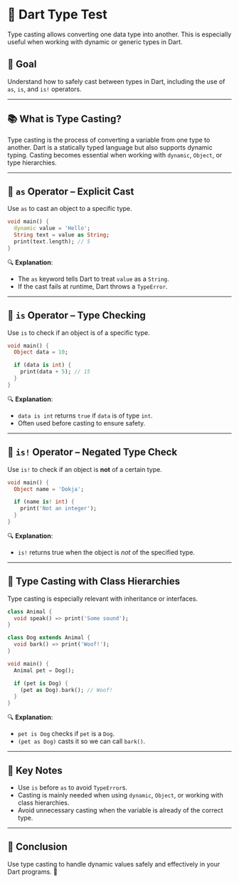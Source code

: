 # 🐋 Dart Type Test

Type casting allows converting one data type into another. This is especially useful when working with dynamic or generic types in Dart.

## 📌 Goal

Understand how to safely cast between types in Dart, including the use of `as`, `is`, and `is!` operators.

---

## 📚 What is Type Casting?

Type casting is the process of converting a variable from one type to another. Dart is a statically typed language but also supports dynamic typing. Casting becomes essential when working with `dynamic`, `Object`, or type hierarchies.

---

## 🔹 `as` Operator – Explicit Cast

Use `as` to cast an object to a specific type.

```dart
void main() {
  dynamic value = 'Hello';
  String text = value as String;
  print(text.length); // 5
}
```

🔍 **Explanation**:

* The `as` keyword tells Dart to treat `value` as a `String`.
* If the cast fails at runtime, Dart throws a `TypeError`.

---

## 🔹 `is` Operator – Type Checking

Use `is` to check if an object is of a specific type.

```dart
void main() {
  Object data = 10;

  if (data is int) {
    print(data + 5); // 15
  }
}
```

🔍 **Explanation**:

* `data is int` returns `true` if `data` is of type `int`.
* Often used before casting to ensure safety.

---

## 🔹 `is!` Operator – Negated Type Check

Use `is!` to check if an object is **not** of a certain type.

```dart
void main() {
  Object name = 'Dokja';

  if (name is! int) {
    print('Not an integer');
  }
}
```

🔍 **Explanation**:

* `is!` returns true when the object is *not* of the specified type.

---

## 🚧 Type Casting with Class Hierarchies

Type casting is especially relevant with inheritance or interfaces.

```dart
class Animal {
  void speak() => print('Some sound');
}

class Dog extends Animal {
  void bark() => print('Woof!');
}

void main() {
  Animal pet = Dog();

  if (pet is Dog) {
    (pet as Dog).bark(); // Woof!
  }
}
```

🔍 **Explanation**:

* `pet is Dog` checks if `pet` is a `Dog`.
* `(pet as Dog)` casts it so we can call `bark()`.

---

## 🧠 Key Notes

* Use `is` before `as` to avoid `TypeError`s.
* Casting is mainly needed when using `dynamic`, `Object`, or working with class hierarchies.
* Avoid unnecessary casting when the variable is already of the correct type.

---

## 🎯 Conclusion

Use type casting to handle dynamic values safely and effectively in your Dart programs. 🐋
